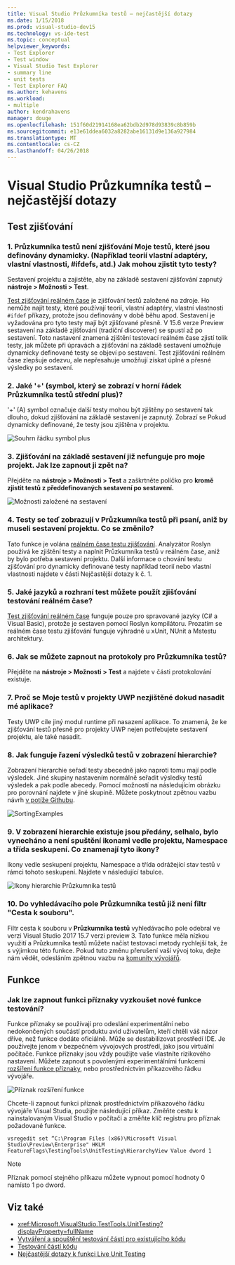```yaml
---
title: Visual Studio Průzkumníka testů – nejčastější dotazy
ms.date: 1/15/2018
ms.prod: visual-studio-dev15
ms.technology: vs-ide-test
ms.topic: conceptual
helpviewer_keywords:
- Test Explorer
- Test window
- Visual Studio Test Explorer
- summary line
- unit tests
- Test Explorer FAQ
ms.author: kehavens
ms.workload:
- multiple
author: kendrahavens
manager: douge
ms.openlocfilehash: 151f60d21914168ea62bdb2d978d93839c8b859b
ms.sourcegitcommit: e13e61ddea6032a8282abe16131d9e136a927984
ms.translationtype: MT
ms.contentlocale: cs-CZ
ms.lasthandoff: 04/26/2018
---
```

# <a name="visual-studio-test-explorer-faq"></a>Visual Studio Průzkumníka testů – nejčastější dotazy

## <a name="test-discovery"></a>Test zjišťování

### <a name="1-the-test-explorer-is-not-discovering-my-tests-that-are-dynamically-defined-for-example-theories-custom-adapters-custom-traits-ifdefs-etc-how-can-i-discover-these-tests"></a>1. Průzkumníka testů není zjišťování Moje testů, které jsou definovány dynamicky. (Například teorií vlastní adaptéry, vlastní vlastnosti, #ifdefs, atd.) Jak mohou zjistit tyto testy?

  Sestavení projektu a zajistěte, aby na základě sestavení zjišťování zapnutý **nástroje > Možnosti > Test**.

  [Test zjišťování reálném čase](https://go.microsoft.com/fwlink/?linkid=862824) je zjišťování testů založené na zdroje. Ho nemůže najít testy, které používají teorií, vlastní adaptéry, vlastní vlastnosti `#ifdef` příkazy, protože jsou definovány v době běhu apod. Sestavení je vyžadována pro tyto testy mají být zjišťované přesně. V 15.6 verze Preview sestavení na základě zjišťování (tradiční discoverer) se spustí až po sestavení. Toto nastavení znamená zjištění testovací reálném čase zjistí tolik testy, jak můžete při úpravách a zjišťování na základě sestavení umožňuje dynamicky definované testy se objeví po sestavení. Test zjišťování reálném čase zlepšuje odezvu, ale nepřesahuje umožňují získat úplné a přesné výsledky po sestavení.

### <a name="2-what-does-the--plus-symbol-that-appears-in-the-top-line-of-test-explorer-mean"></a>2. Jaké '+' (symbol, který se zobrazí v horní řádek Průzkumníka testů střední plus)?

  '+' (A) symbol označuje další testy mohou být zjištěny po sestavení tak dlouho, dokud zjišťování na základě sestavení je zapnutý. Zobrazí se Pokud dynamicky definované, že testy jsou zjištěna v projektu.

  ![Souhrn řádku symbol plus](media/testex-plussymbol.png)

### <a name="3-assembly-based-discovery-is-no-longer-working-for-my-project-how-do-i-turn-it-back-on"></a>3. Zjišťování na základě sestavení již nefunguje pro moje projekt. Jak lze zapnout ji zpět na?

  Přejděte na **nástroje > Možnosti > Test** a zaškrtněte políčko pro **kromě zjistit testů z předdefinovaných sestavení po sestavení.**

  ![Možnosti založené na sestavení](media/testex-toolsoptions.png)

### <a name="4-tests-now-appear-in-test-explorer-while-i-type-without-having-to-build-my-project-what-changed"></a>4. Testy se teď zobrazují v Průzkumníka testů při psaní, aniž by museli sestavení projektu. Co se změnilo?

  Tato funkce je volána [reálném čase testu zjišťování](https://go.microsoft.com/fwlink/?linkid=862824). Analyzátor Roslyn používá ke zjištění testy a naplnit Průzkumníka testů v reálném čase, aniž by bylo potřeba sestavení projektu. Další informace o chování testu zjišťování pro dynamicky definované testy například teorií nebo vlastní vlastnosti najdete v části Nejčastější dotazy k č. 1.

### <a name="5-what-languages-and-test-frameworks-can-use-real-time-test-discovery"></a>5. Jaké jazyků a rozhraní test můžete použít zjišťování testování reálném čase?

  [Test zjišťování reálném čase](https://go.microsoft.com/fwlink/?linkid=862824) funguje pouze pro spravované jazyky (C# a Visual Basic), protože je sestaven pomocí Roslyn kompilátoru. Prozatím se reálném čase testu zjišťování funguje výhradně u xUnit, NUnit a Mstestu architektury.

### <a name="6-how-can-i-turn-on-logs-for-the-test-explorer"></a>6. Jak se můžete zapnout na protokoly pro Průzkumníka testů?

  Přejděte na **nástroje > Možnosti > Test** a najdete v části protokolování existuje.

### <a name="7-why-are-my-tests-in-uwp-projects-not-discovered-until-i-deploy-my-app"></a>7. Proč se Moje testů v projekty UWP nezjištěné dokud nasadit mé aplikace?

  Testy UWP cíle jiný modul runtime při nasazení aplikace. To znamená, že ke zjišťování testů přesně pro projekty UWP nejen potřebujete sestavení projektu, ale také nasadit.

### <a name="8-how-does-sorting-test-results-work-in-the-hierarchy-view"></a>8. Jak funguje řazení výsledků testů v zobrazení hierarchie?

  Zobrazení hierarchie seřadí testy abecedně jako naproti tomu mají podle výsledek. Jiné skupiny nastavením normálně seřadit výsledky testů výsledek a pak podle abecedy. Pomocí možností na následujícím obrázku pro porovnání najdete v jiné skupině. Můžete poskytnout zpětnou vazbu návrh [v potíže Githubu](https://github.com/Microsoft/vstest/issues/1425).

  ![SortingExamples](media/testex-sortingex.png)

### <a name="9-in-the-hierarchy-view-there-are-passed-failed-skipped-and-not-run-icons-next-to-the-project-namespace-and-class-groupings-what-do-these-icons-mean"></a>9. V zobrazení hierarchie existuje jsou předány, selhalo, bylo vynecháno a není spuštění ikonami vedle projektu, Namespace a třída seskupení. Co znamenají tyto ikony?

  Ikony vedle seskupení projektu, Namespace a třída odrážející stav testů v rámci tohoto seskupení. Najdete v následující tabulce.

  ![Ikony hierarchie Průzkumníka testů](media/testex-hierarchyicons.png)
  
### <a name="10-there-is-no-longer-a-file-path-filter-in-the-test-explorer-search-box"></a>10. Do vyhledávacího pole Průzkumníka testů již není filtr "Cesta k souboru".

Filtr cesta k souboru v **Průzkumníka testů** vyhledávacího pole odebral ve verzi Visual Studio 2017 15.7 verzi preview 3. Tato funkce měla nízkou využití a Průzkumníka testů můžete načíst testovací metody rychlejší tak, že s výjimkou této funkce. Pokud tuto změnu přerušení vaší vývoj toku, dejte nám vědět, odesláním zpětnou vazbu na [komunity vývojářů](https://developercommunity.visualstudio.com/).

## <a name="features"></a>Funkce

### <a name="how-can-i-turn-on-feature-flags-to-try-out-new-testing-features"></a>Jak lze zapnout funkci příznaky vyzkoušet nové funkce testování?

Funkce příznaky se používají pro odeslání experimentální nebo nedokončených součástí produktu avid uživatelům, kteří chtěli váš názor dříve, než funkce dodáte oficiálně. Může se destabilizovat prostředí IDE. Je používejte jenom v bezpečném vývojových prostředí, jako jsou virtuální počítače. Funkce příznaky jsou vždy použijte vaše vlastníte rizikového nastavení. Můžete zapnout s povolenými experimentálními funkcemi [rozšíření funkce příznaky](https://marketplace.visualstudio.com/items?itemName=PaulHarrington.FeatureFlagsExtension), nebo prostřednictvím příkazového řádku vývojáře.

![Příznak rozšíření funkce](media/testex-featureflag.png)

Chcete-li zapnout funkci příznak prostřednictvím příkazového řádku vývojáře Visual Studia, použijte následující příkaz. Změňte cestu k nainstalovaným Visual Studio v počítači a změňte klíč registru pro příznak požadované funkce.

```shell
vsregedit set “C:\Program Files (x86)\Microsoft Visual Studio\Preview\Enterprise" HKLM FeatureFlags\TestingTools\UnitTesting\HierarchyView Value dword 1
```

> [!NOTE]
> Příznak pomocí stejného příkazu můžete vypnout pomocí hodnoty 0 namísto 1 po dword.

## <a name="see-also"></a>Viz také

- <xref:Microsoft.VisualStudio.TestTools.UnitTesting?displayProperty=fullName>
- [Vytváření a spouštění testování částí pro existujícího kódu](http://msdn.microsoft.com/e8370b93-085b-41c9-8dec-655bd886f173)
- [Testování částí kódu](unit-test-your-code.md)
- [Nejčastější dotazy k funkci Live Unit Testing](live-unit-testing-faq.md)
